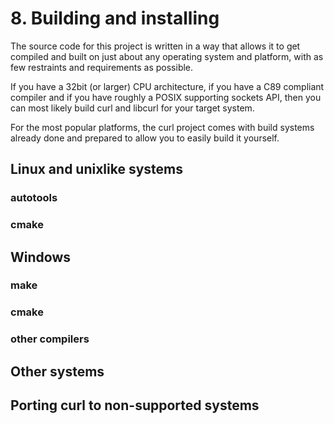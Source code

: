 # 8. Building and installing

The source code for this project is written in a way that allows it to get
compiled and built on just about any operating system and platform, with as
few restraints and requirements as possible.

If you have a 32bit (or larger) CPU architecture, if you have a C89 compliant
compiler and if you have roughly a POSIX supporting sockets API, then you can
most likely build curl and libcurl for your target system.

For the most popular platforms, the curl project comes with build systems
already done and prepared to allow you to easily build it yourself.

## Linux and unixlike systems

### autotools

### cmake

## Windows

### make

### cmake

### other compilers

## Other systems

## Porting curl to non-supported systems
